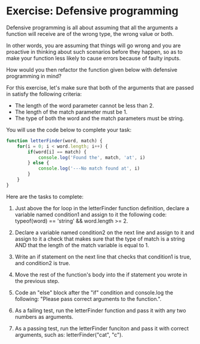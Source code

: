 # Exercise: Defensive programming

Defensive programming is all about assuming that all the arguments a function will receive are of the wrong type,  the wrong value or both.

In other words, you are assuming that things will go wrong and you are proactive in thinking about such scenarios before they happen, so as to make your function less likely to cause errors because of faulty inputs.

How would you then refactor the function given below with defensive programming in mind?

For this exercise, let's make sure that both of the arguments that are passed in satisfy the following criteria:
* The length of the word parameter cannot be less than 2.
* The length of the match parameter must be 1.
* The type of both the word and the match parameters must be string.

You will use the code below to complete your task:
```JAVASCRIPT
function letterFinder(word, match) {
    for(i = 0; i < word.length; i++) {
        if(word[i] == match) {
            console.log('Found the', match, 'at', i)
        } else {
            console.log('---No match found at', i)
        }
    }
}
```

Here are the tasks to complete:

1. Just above the for loop in the letterFinder function definition, declare a variable named condition1 and assign to it the following code: typeof(word) == 'string' && word.length >= 2.

2. Declare a variable named condition2 on the next line and assign to it and assign to it a check that makes sure that the type of match is a string AND that the length of the match variable is equal to 1.

3. Write an if statement on the next line that checks that condition1 is true, and condition2 is true.

4. Move the rest of the function's body into the if statement you wrote in the previous step.

5. Code an "else" block after the "if" condition and console.log the following: "Please pass correct arguments to the function.".

6. As a failing test, run the letterFinder function and pass it with any two numbers as arguments.

7. As a passing test, run the letterFinder funciton and pass it with correct arguments, such as: letterFinder("cat", "c").